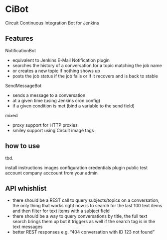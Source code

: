 # CiBot
Circuit Continuous Integration Bot for Jenkins


## Features

NotificationBot
- equivalent to Jenkins E-Mail Notification plugin
- searches the history of a conversation for a topic matching the job name
- or creates a new topic if nothing shows up
- posts the job status if the job fails or if it recovers and is back to stable

SendMessageBot
- sends a message to a conversation
- at a given time (using Jenkins cron config)
- if a given condition is met (bind a variable to the send field)

mixed
- proxy support for HTTP proxies
- smiley support using Circuit image tags


## how to use
 tbd.
 
install instructions
images
configuration
credentials plugin
public test account
company acccount from your admin

## API whishlist
-	there should be a REST call to query subjects/topics  on a conversation, the only thing that works right now is to search for the last 100 text items and then filter for text items with a subject field
- there should be a way to query conversations by title, the full text search brings them up but it triggers as well if the search tag is in the text messages
-	better REST responses e.g. “404 conversation with ID 123 not found”

